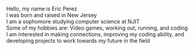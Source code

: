 Hello, my name is Eric Perez \
I was born and raised in New Jersey \
I am a sophomore studying computer science at NJIT \
Some of my hobbies are: Video games, working out, running, and coding \
I am interested in making connections, improving my coding ability, and developing projects to work towards my future in the field
